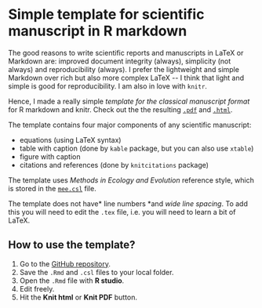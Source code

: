 # Simple template for scientific manuscript in R markdown

The good reasons to write scientific reports and manuscripts in LaTeX or Markdown are: improved document integrity (always), simplicity (not always) and reproducibility (always). I prefer the lightweight and simple Markdown over rich but also more complex LaTeX -- I think that light and simple is good for reproducibility. I am also in love with `knitr`.

Hence, I made a really simple *template for the classical manuscript format* for R markdown and knitr. Check out the the resulting [`.pdf`](https://github.com/petrkeil/Blog/raw/master/2015_03_12_R_ms_template/manuscript_template.pdf) and [`.html`](https://rawgit.com/petrkeil/Blog/master/2015_03_12_R_ms_template/manuscript_template.html).

The template contains four major components of any scientific manuscript:

* equations (using LaTeX syntax)
* table with caption (done by `kable` package, but you can also use `xtable`)
* figure with caption
* citations and references (done by `knitcitations` package)  
 
The template uses *Methods in Ecology and Evolution* reference style, which is stored in the [`mee.csl`](https://raw.githubusercontent.com/petrkeil/Blog/master/2015_03_12_R_ms_template/mee.csl) file.

The template does not have* line numbers *and *wide line spacing*. To add this you will need to edit the `.tex` file, i.e. you will need to learn a bit of LaTeX.

## How to use the template?

1. Go to the [GitHub repository](https://github.com/petrkeil/Blog/tree/master/2015_03_12_R_ms_template).
2. Save the `.Rmd` and `.csl` files to your local folder.
3. Open the `.Rmd` file with **R studio**.
4. Edit freely.
5. Hit the **Knit html** or **Knit PDF** button.



